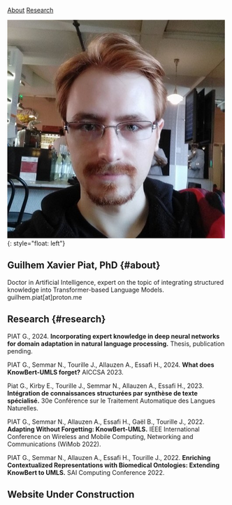 [About](#about) [Research](#research)

![](files/img/avatar.jpeg){: style="float: left"}
## Guilhem Xavier Piat, PhD {#about}
Doctor in Artificial Intelligence, expert on the topic of integrating structured knowledge into Transformer-based Language Models.
guilhem.piat[at]proton.me


## Research {#research}

PIAT G., 2024. **Incorporating expert knowledge in deep neural networks for domain adaptation in natural language processing.** Thesis, publication pending.

PIAT G., Semmar N., Tourille J., Allauzen A., Essafi H., 2024. **What does KnowBert-UMLS forget?** AICCSA 2023. 

Piat G., Kirby E., Tourille J., Semmar N., Allauzen A., Essafi H., 2023. **Intégration de connaissances structurées par synthèse de texte spécialisé.** 30e Conférence sur le Traitement Automatique des Langues Naturelles.

PIAT G., Semmar N., Allauzen A., Essafi H., Gaël B., Tourille J., 2022. **Adapting Without Forgetting: KnowBert-UMLS.** IEEE International Conference on Wireless and Mobile Computing, Networking and Communications (WiMob 2022).

PIAT G., Semmar N., Allauzen A., Essafi H., Tourille J., 2022. **Enriching Contextualized Representations with Biomedical Ontologies: Extending KnowBert to UMLS.** SAI Computing Conference 2022.

## Website Under Construction